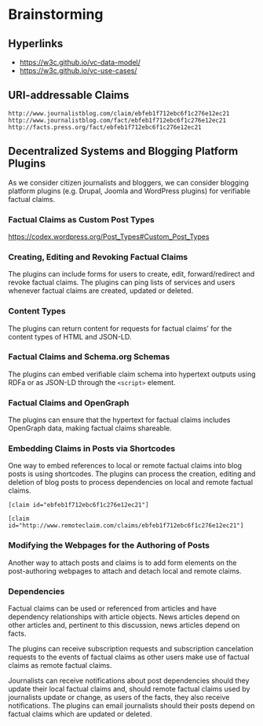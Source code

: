 # Brainstorming

## Hyperlinks

- https://w3c.github.io/vc-data-model/
- https://w3c.github.io/vc-use-cases/

## URI-addressable Claims
`http://www.journalistblog.com/claim/ebfeb1f712ebc6f1c276e12ec21`
`http://www.journalistblog.com/fact/ebfeb1f712ebc6f1c276e12ec21`
`http://facts.press.org/fact/ebfeb1f712ebc6f1c276e12ec21`

## Decentralized Systems and Blogging Platform Plugins
As we consider citizen journalists and bloggers, we can consider blogging platform plugins (e.g. Drupal, Joomla and WordPress plugins) for verifiable factual claims.

### Factual Claims as Custom Post Types
https://codex.wordpress.org/Post_Types#Custom_Post_Types

### Creating, Editing and Revoking Factual Claims
The plugins can include forms for users to create, edit, forward/redirect and revoke factual claims. The plugins can ping lists of services and users whenever factual claims are created, updated or deleted.

### Content Types
The plugins can return content for requests for factual claims’ for the content types of HTML and JSON-LD.

### Factual Claims and Schema.org Schemas
The plugins can embed verifiable claim schema into hypertext outputs using RDFa or as JSON-LD through the `<script>` element.

### Factual Claims and OpenGraph
The plugins can ensure that the hypertext for factual claims includes OpenGraph data, making factual claims shareable.

### Embedding Claims in Posts via Shortcodes
One way to embed references to local or remote factual claims into blog posts is using shortcodes. The plugins can process the creation, editing and deletion of blog posts to process dependencies on local and remote factual claims. 

`[claim id="ebfeb1f712ebc6f1c276e12ec21"]`

`[claim id="http://www.remoteclaim.com/claims/ebfeb1f712ebc6f1c276e12ec21"]`

### Modifying the Webpages for the Authoring of Posts
Another way to attach posts and claims is to add form elements on the post-authoring webpages to attach and detach local and remote claims.

### Dependencies
Factual claims can be used or referenced from articles and have dependency relationships with article objects. News articles depend on other articles and, pertinent to this discussion, news articles depend on facts.

The plugins can receive subscription requests and subscription cancelation requests to the events of factual claims as other users make use of factual claims as remote factual claims.

Journalists can receive notifications about post dependencies should they update their local factual claims and, should remote factual claims used by journalists update or change, as users of the facts, they also receive notifications. The plugins can email journalists should their posts depend on factual claims which are updated or deleted.

